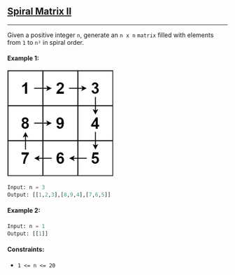 ## [Spiral Matrix II](https://leetcode.com/problems/spiral-matrix-ii/)
---

Given a positive integer `n`, generate an `n x n` `matrix` filled with elements from `1` to `n²` in spiral order.

#### Example 1:
![img.png](img.png)
```python
Input: n = 3
Output: [[1,2,3],[8,9,4],[7,6,5]]
```
#### Example 2:
```python
Input: n = 1
Output: [[1]] 
```
#### Constraints:

- `1 <= n <= 20`